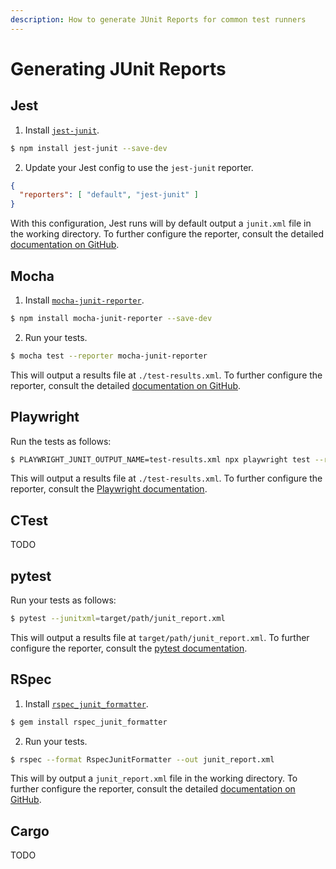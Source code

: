 ```yaml
---
description: How to generate JUnit Reports for common test runners
---
```


# Generating JUnit Reports

## Jest

1. Install [`jest-junit`](https://github.com/jest-community/jest-junit).

```bash
$ npm install jest-junit --save-dev
```

2. Update your Jest config to use the `jest-junit` reporter.

```json
{
  "reporters": [ "default", "jest-junit" ]
}
```

With this configuration, Jest runs will by default output a `junit.xml` file in the working directory. To further configure the reporter, consult the detailed [documentation on GitHub](https://github.com/jest-community/jest-junit?tab=readme-ov-file#jest-junit).

## Mocha

1. Install [`mocha-junit-reporter`](https://www.npmjs.com/package/mocha-junit-reporter).

```bash
$ npm install mocha-junit-reporter --save-dev
```

2. Run your tests.

```bash
$ mocha test --reporter mocha-junit-reporter
```

This will output a results file at `./test-results.xml`. To further configure the reporter, consult the detailed [documentation on GitHub](https://github.com/michaelleeallen/mocha-junit-reporter?tab=readme-ov-file#usage).

## Playwright

Run the tests as follows:

```bash
$ PLAYWRIGHT_JUNIT_OUTPUT_NAME=test-results.xml npx playwright test --reporter=junit
```

This will output a results file at `./test-results.xml`. To further configure the reporter, consult the [Playwright documentation](https://playwright.dev/docs/test-reporters#junit-reporter).

## CTest
TODO

## pytest

Run your tests as follows:

```bash
$ pytest --junitxml=target/path/junit_report.xml
```

This will output a results file at `target/path/junit_report.xml`. To further configure the reporter, consult the [pytest documentation](https://docs.pytest.org/en/7.2.x/how-to/output.html#creating-junitxml-format-files).

## RSpec

1. Install [`rspec_junit_formatter`](https://rubygems.org/gems/rspec_junit_formatter/versions/0.2.3).

```bash
$ gem install rspec_junit_formatter
```

2. Run your tests.

```bash
$ rspec --format RspecJunitFormatter --out junit_report.xml
```

This will by output a `junit_report.xml` file in the working directory. To further configure the reporter, consult the detailed [documentation on GitHub](https://github.com/sj26/rspec_junit_formatter?tab=readme-ov-file#usage).

## Cargo
TODO
